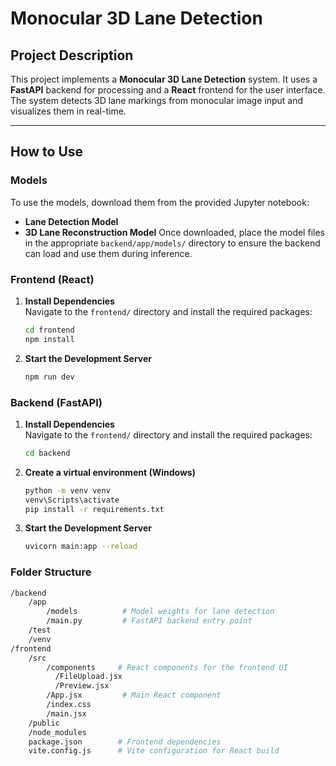 # Monocular 3D Lane Detection

## Project Description

This project implements a **Monocular 3D Lane Detection** system. It uses a **FastAPI** backend for processing and a **React** frontend for the user interface. The system detects 3D lane markings from monocular image input and visualizes them in real-time.

---

## How to Use
### Models
To use the models, download them from the provided Jupyter notebook:

- **Lane Detection Model**
- **3D Lane Reconstruction Model**
Once downloaded, place the model files in the appropriate `backend/app/models/` directory to ensure the backend can load and use them during inference.
### Frontend (React)

1. **Install Dependencies**  
   Navigate to the `frontend/` directory and install the required packages:
   ```bash
   cd frontend
   npm install
2. **Start the Development Server**
     ```bash
     npm run dev
### Backend (FastAPI)

1. **Install Dependencies**  
   Navigate to the `frontend/` directory and install the required packages:
   ```bash
   cd backend
2. **Create a virtual environment (Windows)**
   ```bash
   python -m venv venv
   venv\Scripts\activate 
   pip install -r requirements.txt
2. **Start the Development Server**
     ```bash
     uvicorn main:app --reload
### Folder Structure
```bash
/backend
    /app
        /models          # Model weights for lane detection
        /main.py         # FastAPI backend entry point
    /test
    /venv
/frontend
    /src
        /components     # React components for the frontend UI
          /FileUpload.jsx
          /Preview.jsx
        /App.jsx         # Main React component
        /index.css
        /main.jsx
    /public
    /node_modules
    package.json        # Frontend dependencies
    vite.config.js      # Vite configuration for React build
